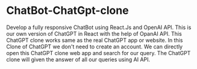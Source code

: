 # ChatBot-ChatGpt-clone
Develop a fully responsive ChatBot using React.Js and OpenAI API. This is our own version of ChatGPT in React with the help of OpanAI API. This ChatGPT clone works same as the real ChatGPT app or website. In this Clone of ChatGPT we don't need to create an account. We can directly open this ChatGPT clone web app and search for our query. The ChatGPT clone will given the answer of all our queries using AI API. 
